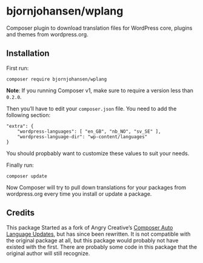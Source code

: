 # bjornjohansen/wplang

Composer plugin to download translation files for WordPress core, plugins and themes from wordpress.org.

## Installation

First run:

```
composer require bjornjohansen/wplang
```

**Note**: If you running Composer v1, make sure to require a version less than `0.2.0`.

Then you’ll have to edit your `composer.json` file. You need to add the following section:
```
"extra": {
    "wordpress-languages": [ "en_GB", "nb_NO", "sv_SE" ],
    "wordpress-language-dir": "wp-content/languages"
}
```

You should propbably want to customize these values to suit your needs.

Finally run:
```
composer update
```

Now Composer will try to pull down translations for your packages from wordpress.org every time you install or update a package.

## Credits

This package Started as a fork of Angry Creative’s [Composer Auto Language Updates](https://github.com/Angrycreative/composer-plugin-language-update), but has since been rewritten. It is not compatible with the original package at all, but this package would probably not have existed with the first. There are probably some code in this package that the original author will still recognize.
